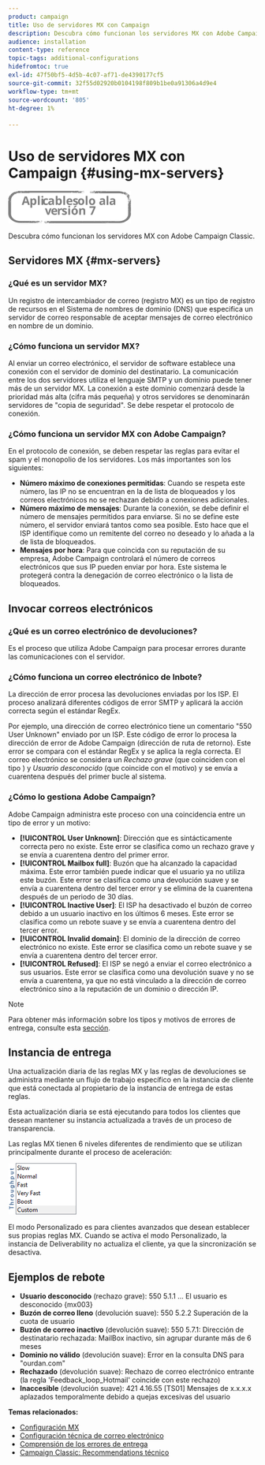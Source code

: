 ```yaml
---
product: campaign
title: Uso de servidores MX con Campaign
description: Descubra cómo funcionan los servidores MX con Adobe Campaign Classic.
audience: installation
content-type: reference
topic-tags: additional-configurations
hidefromtoc: true
exl-id: 47f50bf5-4d5b-4c07-af71-de4390177cf5
source-git-commit: 32f55d02920b0104198f809b1be0a91306a4d9e4
workflow-type: tm+mt
source-wordcount: '805'
ht-degree: 1%

---
```


# Uso de servidores MX con Campaign {#using-mx-servers}

![](../../assets/v7-only.svg)

Descubra cómo funcionan los servidores MX con Adobe Campaign Classic.

## Servidores MX {#mx-servers}

### ¿Qué es un servidor MX?

Un registro de intercambiador de correo (registro MX) es un tipo de registro de recursos en el Sistema de nombres de dominio (DNS) que especifica un servidor de correo responsable de aceptar mensajes de correo electrónico en nombre de un dominio.

### ¿Cómo funciona un servidor MX?

Al enviar un correo electrónico, el servidor de software establece una conexión con el servidor de dominio del destinatario. La comunicación entre los dos servidores utiliza el lenguaje SMTP y un dominio puede tener más de un servidor MX. La conexión a este dominio comenzará desde la prioridad más alta (cifra más pequeña) y otros servidores se denominarán servidores de &quot;copia de seguridad&quot;. Se debe respetar el protocolo de conexión.

### ¿Cómo funciona un servidor MX con Adobe Campaign?

En el protocolo de conexión, se deben respetar las reglas para evitar el spam y el monopolio de los servidores. Los más importantes son los siguientes:

* **Número máximo de conexiones permitidas**: Cuando se respeta este número, las IP no se encuentran en la  de lista de bloqueados y los correos electrónicos no se rechazan debido a conexiones adicionales.
* **Número máximo de mensajes**: Durante la conexión, se debe definir el número de mensajes permitidos para enviarse. Si no se define este número, el servidor enviará tantos como sea posible. Esto hace que el ISP identifique como un remitente del correo no deseado y lo añada a la  de lista de bloqueados.
* **Mensajes por hora**: Para que coincida con su reputación de su empresa, Adobe Campaign controlará el número de correos electrónicos que sus IP pueden enviar por hora. Este sistema le protegerá contra la denegación de correo electrónico o la  lista de bloqueados.

## Invocar correos electrónicos

### ¿Qué es un correo electrónico de devoluciones?

Es el proceso que utiliza Adobe Campaign para procesar errores durante las comunicaciones con el servidor.

### ¿Cómo funciona un correo electrónico de Inbote?

La dirección de error procesa las devoluciones enviadas por los ISP. El proceso analizará diferentes códigos de error SMTP y aplicará la acción correcta según el estándar RegEx.

Por ejemplo, una dirección de correo electrónico tiene un comentario &quot;550 User Unknown&quot; enviado por un ISP. Este código de error lo procesa la dirección de error de Adobe Campaign (dirección de ruta de retorno). Este error se compara con el estándar RegEx y se aplica la regla correcta. El correo electrónico se considera un *Rechazo grave* (que coinciden con el tipo ) y *Usuario desconocido* (que coincide con el motivo) y se envía a cuarentena después del primer bucle al sistema.

### ¿Cómo lo gestiona Adobe Campaign?

Adobe Campaign administra este proceso con una coincidencia entre un tipo de error y un motivo:

* **[!UICONTROL User Unknown]**: Dirección que es sintácticamente correcta pero no existe. Este error se clasifica como un rechazo grave y se envía a cuarentena dentro del primer error.
* **[!UICONTROL Mailbox full]**: Buzón que ha alcanzado la capacidad máxima. Este error también puede indicar que el usuario ya no utiliza este buzón. Este error se clasifica como una devolución suave y se envía a cuarentena dentro del tercer error y se elimina de la cuarentena después de un periodo de 30 días.
* **[!UICONTROL Inactive User]**: El ISP ha desactivado el buzón de correo debido a un usuario inactivo en los últimos 6 meses. Este error se clasifica como un rebote suave y se envía a cuarentena dentro del tercer error.
* **[!UICONTROL Invalid domain]**: El dominio de la dirección de correo electrónico no existe. Este error se clasifica como un rebote suave y se envía a cuarentena dentro del tercer error.
* **[!UICONTROL Refused]**: El ISP se negó a enviar el correo electrónico a sus usuarios. Este error se clasifica como una devolución suave y no se envía a cuarentena, ya que no está vinculado a la dirección de correo electrónico sino a la reputación de un dominio o dirección IP.

>[!NOTE]
>
>Para obtener más información sobre los tipos y motivos de errores de entrega, consulte esta [sección](../../delivery/using/understanding-delivery-failures.md#delivery-failure-types-and-reasons).

## Instancia de entrega

Una actualización diaria de las reglas MX y las reglas de devoluciones se administra mediante un flujo de trabajo específico en la instancia de cliente que está conectada al propietario de la instancia de entrega de estas reglas.

Esta actualización diaria se está ejecutando para todos los clientes que desean mantener su instancia actualizada a través de un proceso de transparencia.

Las reglas MX tienen 6 niveles diferentes de rendimiento que se utilizan principalmente durante el proceso de aceleración:

![](assets/mx-rules-throughput.png)

El modo Personalizado es para clientes avanzados que desean establecer sus propias reglas MX. Cuando se activa el modo Personalizado, la instancia de Deliverability no actualiza el cliente, ya que la sincronización se desactiva.

## Ejemplos de rebote

* **Usuario desconocido** (rechazo grave): 550 5.1.1 ... El usuario es desconocido {mx003}
* **Buzón de correo lleno** (devolución suave): 550 5.2.2 Superación de la cuota de usuario
* **Buzón de correo inactivo** (devolución suave): 550 5.7.1: Dirección de destinatario rechazada: MailBox inactivo, sin agrupar durante más de 6 meses
* **Dominio no válido** (devolución suave): Error en la consulta DNS para &quot;ourdan.com&quot;
* **Rechazado** (devolución suave): Rechazo de correo electrónico entrante (la regla &#39;Feedback_loop_Hotmail&#39; coincide con este rechazo)
* **Inaccesible** (devolución suave): 421 4.16.55 [TS01] Mensajes de x.x.x.x aplazados temporalmente debido a quejas excesivas del usuario

**Temas relacionados:**
* [Configuración MX](../../installation/using/email-deliverability.md#mx-configuration)
* [Configuración técnica de correo electrónico](../../installation/using/email-deliverability.md)
* [Comprensión de los errores de entrega](../../delivery/using/understanding-delivery-failures.md)
* [Campaign Classic: Recommendations técnico](https://experienceleague.adobe.com/docs/deliverability-learn/deliverability-best-practice-guide/additional-resources/campaign/acc-technical-recommendations.html)

